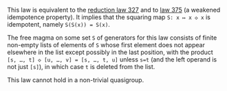This law is equivalent to the [reduction law 327](https://teorth.github.io/equational_theories/implications/?327) and to [law 375](https://teorth.github.io/equational_theories/implications/?375) (a weakened idempotence property).  It implies that the squaring map `S: x ↦ x ◇ x` is idempotent, namely `S(S(x)) = S(x)`.

The free magma on some set `S` of generators for this law consists of finite non-empty lists of elements of `S` whose first element does not appear elsewhere in the list except possibly in the last position, with the product `[s, …, t] ◇ [u, …, v] = [s, …, t, u]` unless `s=t` (and the left operand is not just `[s]`), in which case `t` is deleted from the list.

This law cannot hold in a non-trivial quasigroup.
